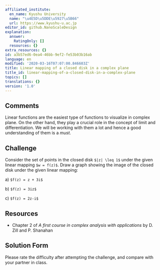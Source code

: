 ```yaml
---
affiliated_institute:
  en_name: Kyushu University
  name: "\u4E5D\u5DDE\u5927\u5B66"
  url: https://www.kyushu-u.ac.jp
editor_id: github.NanoScaleDesign
explanation:
  answer:
    RatingOnly: []
  resources: {}
extra_resources: {}
id: a3b57ed6-0ea4-46bb-9ef2-fe53b03b16ab
language: en
modified: '2020-03-16T07:07:00.846603Z'
title: Linear mapping of a closed disk in a complex plane
title_id: linear-mapping-of-a-closed-disk-in-a-complex-plane
topics: []
translations: {}
version: '1.0'
---
```


## Comments

Linear functions are the easiest type of functions to visualize in complex plane. On the other hand, they play a crucial role in the concept of limit and differentiation. We will be working with them a lot and hence a good understanding of them is a *must*. 

## Challenge
Consider the set of points in the closed disk `$|z| \leq 1$` under the given linear mapping `$w = f(z)$`. Draw a graph showing the image of the closed disk under the given linear mapping:
    
a) `$f(z) = z + 3i$`

b) `$f(z) = 3iz$`
    
c) `$f(z) = 2z-i$`



## Resources
    
- Chapter 2 of *A first course in complex analysis with applications* by D. Zill and P. Shanahan


## Solution Form
Please rate the difficulty after attempting the challenge, and compare with your partner in class.
